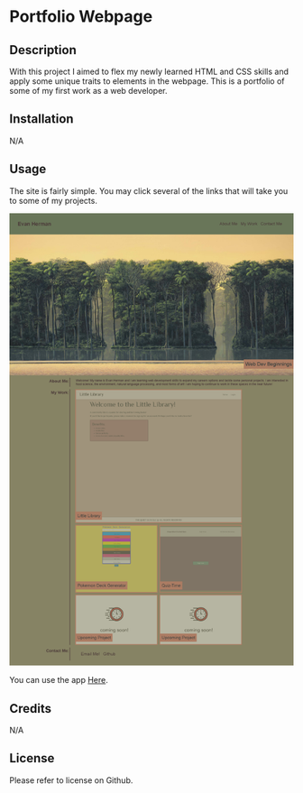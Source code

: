 # Portfolio Webpage

## Description

With this project I aimed to flex my newly learned HTML and CSS skills and apply some unique traits to elements in the webpage. This is a portfolio of some of my first work as a web developer.

## Installation

N/A

## Usage

The site is fairly simple. You may click several of the links that will take you to some of my projects.

![Screenshot](/assets/images/screencapture-hermanea-github-io-portfolio-webpage-challenge02-2023-02-27-15_32_11.png "App Screenshot")

You can use the app [Here](https://hermanea.github.io/portfolio-webpage-challenge02/).

## Credits

N/A

## License

Please refer to license on Github.


